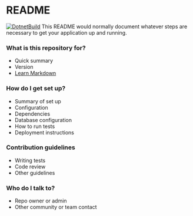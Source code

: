 # README #
[![DotnetBuild](https://github.com/lcscontrols/pcsw-cusp-tilt-switch/actions/workflows/DotNetCI.yml/badge.svg)](https://github.com/lcscontrols/pcsw-cusp-tilt-switch/actions/workflows/DotNetCI.yml)
This README would normally document whatever steps are necessary to get your application up and running.

### What is this repository for? ###

* Quick summary
* Version
* [Learn Markdown](https://bitbucket.org/tutorials/markdowndemo)

### How do I get set up? ###

* Summary of set up
* Configuration
* Dependencies
* Database configuration
* How to run tests
* Deployment instructions

### Contribution guidelines ###

* Writing tests
* Code review
* Other guidelines

### Who do I talk to? ###

* Repo owner or admin
* Other community or team contact
